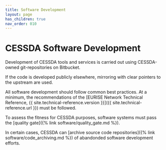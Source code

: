 ```yaml
---
title: Software Development
layout: page
has_children: true
nav_order: 010
---
```


# CESSDA Software Development

Development of CESSDA tools and services is carried out using CESSDA-owned git-repositories on Bitbucket.

If the code is developed publicly elsewhere, mirroring with clear pointers to the upstream are used.

All software development should follow common best practices.
At a minimum, the recommendations of the
[EURISE Network Technical Reference, {{ site.technical-reference.version }}]({{ site.technical-reference.url }})
must be followed.

To assess the fitness for CESSDA purposes, software systems must pass the [quality gate]({% link software/quality_gate.md %}).

In certain cases, CESSDA can [archive source code repositories]({% link software/code_archiving.md %})
of abandonded software development efforts.

